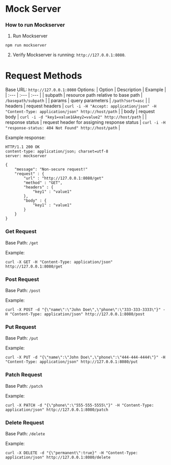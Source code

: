 # Mock Server

### How to run Mockserver
1. Run Mockserver
```
npm run mockserver
```
2. Verify Mockserver is running: `http://127.0.0.1:8080`.

# Request Methods
Base URL: `http://127.0.0.1:8080`
Options:
| Option | Description | Example |
| :--- | :--- | :--- |
| subpath | resource path relative to base path | `/basepath/subpath` |
| params | query parameters | `/path?sort=asc` |
| headers | request headers | `curl -i -H "Accept: application/json" -H "Content-Type: application/json" http://host/path` |
| body | request body | `curl -i -d "key1=value1&key2=value2" http://host/path` |
| response status | request header for assigning response status | `curl -i -H "response-status: 404 Not Found" http://host/path` |

Example response:
```
HTTP/1.1 200 OK
content-type: application/json; charset=utf-8
server: mockserver

{
    "message": "Non-secure request!"
    "request" : {
        "url" : "http://127.0.0.1:8080/get"
        "method" : "GET",
        "headers" : {
            "key1" : "value1"
        },
        "body" : {
            "key1" : "value1"
        }
    }
}
```

### Get Request
Base Path: `/get`

Example:
```
curl -X GET -H "Content-Type: application/json" http://127.0.0.1:8080/get
```

### Post Request
Base Path: `/post`

Example:
```
curl -X POST -d "{\"name\":\"John Doe\",\"phone\":\"333-333-3333\"}" -H "Content-Type: application/json" http://127.0.0.1:8080/post
```

### Put Request
Base Path: `/put`

Example:
```
curl -X PUT -d "{\"name\":\"John Doe\",\"phone\":\"444-444-4444\"}" -H "Content-Type: application/json" http://127.0.0.1:8080/put
```

### Patch Request
Base Path: `/patch`

Example:
```
curl -X PATCH -d "{\"phone\":\"555-555-5555\"}" -H "Content-Type: application/json" http://127.0.0.1:8080/patch
```

### Delete Request
Base Path: `/delete`

Example:
```
curl -X DELETE -d "{\"permanent\":true}" -H "Content-Type: application/json" http://127.0.0.1:8080/delete
```
